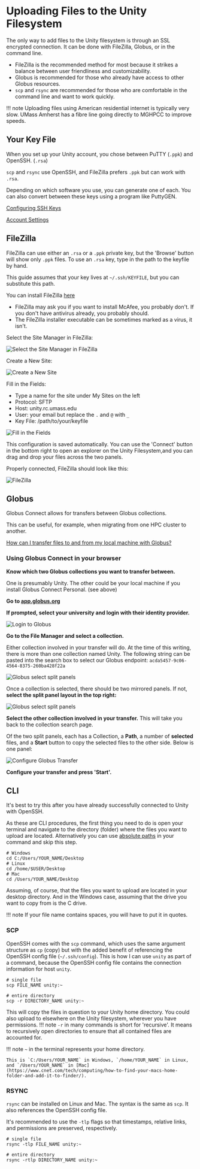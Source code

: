 # Uploading Files to the Unity Filesystem
The only way to add files to the Unity filesystem is through an SSL encrypted connection. It can be done with FileZilla, Globus, or in the command line.

* FileZilla is the recommended method for most because it strikes a balance between user friendliness and customizability.
* Globus is recommended for those who already have access to other Globus resources.
* `scp` and `rsync` are recommended for those who are comfortable in the command line and want to work quickly.

!!! note
    Uploading files using American residential internet is typically very slow.
    UMass Amherst has a fibre line going directly to MGHPCC to improve speeds.

## Your Key File ##
When you set up your Unity account, you chose between PuTTY (`.ppk`) and OpenSSH. (`.rsa`)

`scp` and `rsync` use OpenSSH, and FileZilla prefers `.ppk` but can work with `.rsa`.

Depending on which software you use, you can generate one of each. You can also convert between these keys using a program like PuttyGEN.

[Configuring SSH Keys](../connecting/ssh.md)

[Account Settings](https://unity.rc.umass.edu/panel/account.php)

## FileZilla ##
FileZilla can use either an `.rsa` or a `.ppk` private key, but the 'Browse' button will show only `.ppk` files. To use an `.rsa` key, type in the path to the keyfile by hand.

This guide assumes that your key lives at `~/.ssh/KEYFILE`, but you can substitute this path.

You can install FileZilla [here](https://filezilla-project.org/download.php?type=client)

* FileZilla may ask you if you want to install McAfee, you probably don't. If you don't have antivirus already, you probably should.
* The FileZilla installer executable can be sometimes marked as a virus, it isn't.

Select the Site Manager in FileZilla:

![Select the Site Manager in FileZilla](res/select-site-manager.png)

Create a New Site:

![Create a New Site](res/select-new-site.png)

Fill in the Fields:

* Type a name for the site under My Sites on the left
* Protocol: SFTP
* Host: unity.rc.umass.edu
* User: your email but replace the `.` and `@` with `_`
* Key File: /path/to/your/keyfile

![Fill in the Fields](res/site-config.png)

This configuration is saved automatically.
You can use the 'Connect' button in the bottom right to open an explorer on the Unity Filesystem,and you can drag and drop your files across the two panels.

Properly connected, FileZilla should look like this:

![FileZilla](res/done.png)


## Globus ##
Globus Connect allows for transfers between Globus collections.

This can be useful, for example, when migrating from one HPC cluster to another.

[How can I transfer files to and from my local machine with Globus?](https://docs.globus.org/faq/transfer-sharing/#how_can_i_transfer_files_to_and_from_my_laptop_or_desktop)

### Using Globus Connect in your browser ###

**Know which two Globus collections you want to transfer between.**

One is presumably Unity. The other could be your local machine if you install Globus Connect Personal. (see above)

**Go to [app.globus.org](https://app.globus.org)**

**If prompted, select your university and login with their identity provider.**

![Login to Globus](res/globus-login.png)

**Go to the File Manager and select a collection.**

Either collection involved in your transfer will do. At the time of this writing, there is more than one collection named Unity.
The following string can be pasted into the search box to select our Globus endpoint:
`acda5457-9c06-4564-8375-260ba428f22a`

![Globus select split panels](res/globus-collection-search.png)

Once a collection is selected, there should be two mirrored panels. If not, **select the split panel layout in the top right:**

![Globus select split panels](res/globus-select-split-panels.png)

**Select the other collection involved in your transfer.** This will take you back to the collection search page.

Of the two split panels, each has a Collection, a **Path**, a number of **selected** files, and a **Start** button to copy the selected files to the other side. Below is one panel:

![Configure Globus Transfer](res/globus-configure-transfer.png)

**Configure your transfer and press 'Start'.**


## CLI ##
It's best to try this after you have already successfully connected to Unity with OpenSSH.

As these are CLI procedures, the first thing you need to do is open your terminal and navigate to the directory (folder) where the files you want to upload are located. Alternatively you can use [absolute paths](https://networkencyclopedia.com/absolute-path/) in your command and skip this step.
```
# Windows
cd C:/Users/YOUR_NAME/Desktop
# Linux
cd /home/$USER/Desktop
# Mac
cd /Users/YOUR_NAME/Desktop
```
Assuming, of course, that the files you want to upload are located in your desktop directory.
And in the Windows case, assuming that the drive you want to copy from is the C drive.

!!! note
    If your file name contains spaces, you will have to put it in quotes.

### SCP ###
OpenSSH comes with the `scp` command, which uses the same argument structure as `cp` (copy) but with the added benefit of referencing the OpenSSH config file (`~/.ssh/config`). This is how I can use `unity` as part of a command, because the OpenSSH config file contains the connection information for host `unity`.
```
# single file
scp FILE_NAME unity:~

# entire directory
scp -r DIRECTORY_NAME unity:~
```
This will copy the files in question to your Unity home directory.
You could also upload to elsewhere on the Unity filesystem, wherever you have permissions.
!!! note
    `-r` in many commands is short for 'recursive'.
    It means to recursively open directories to ensure that all contained files are accounted for.

!!! note
    `~` in the terminal represents your home directory.

    This is `C:/Users/YOUR_NAME` in Windows, `/home/YOUR_NAME` in Linux, and `/Users/YOUR_NAME` in [Mac](https://www.cnet.com/tech/computing/how-to-find-your-macs-home-folder-and-add-it-to-finder/).

### RSYNC ###
`rsync` can be installed on Linux and Mac. The syntax is the same as `scp`.
It also references the OpenSSH config file.

It's recommended to use the `-tlp` flags so that timestamps, relative links, and permissions are preserved, respectively.
```
# single file
rsync -tlp FILE_NAME unity:~

# entire directory
rsync -rtlp DIRECTORY_NAME unity:~
```
